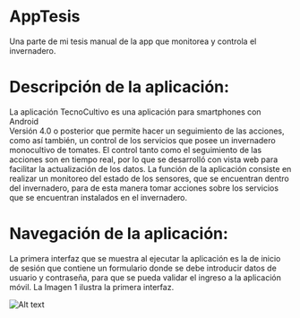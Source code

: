 # AppTesis
Una parte de mi tesis manual de la app que monitorea y controla el invernadero.
# Descripción de la aplicación: 
La aplicación TecnoCultivo es una aplicación para smartphones con Android \
Versión 4.0 o posterior que permite hacer un seguimiento de las acciones, como así también, 
un control de los servicios que posee un invernadero monocultivo de tomates.
El control tanto como el seguimiento de las acciones son en tiempo real, 
por lo que se desarrolló con vista web para facilitar la actualización de los datos. 
La función de la aplicación consiste en realizar un monitoreo del estado de los sensores, que se encuentran dentro del invernadero, 
para de esta manera tomar acciones sobre los servicios que se encuentran instalados en el invernadero.

# Navegación de la aplicación:
La primera interfaz que se muestra al ejecutar la aplicación es la de inicio de sesión que contiene un formulario donde se debe introducir datos de usuario y contraseña, para que se pueda validar el ingreso a la aplicación móvil. La Imagen 1 ilustra la primera interfaz. 

![Alt text](relative/path/to/img.jpg?raw=true "Title")
